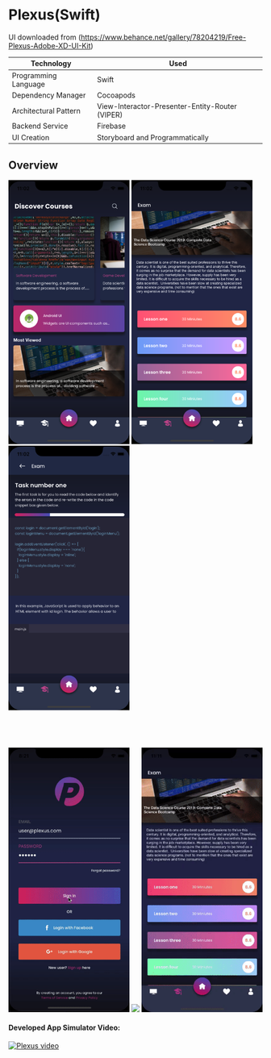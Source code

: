 # Plexus(Swift)
UI downloaded from (https://www.behance.net/gallery/78204219/Free-Plexus-Adobe-XD-UI-Kit)

Technology   |  Used
------------ | -------------
Programming Language | Swift 
Dependency Manager | Cocoapods 
Architectural Pattern | View-Interactor-Presenter-Entity-Router (VIPER)
Backend Service | Firebase 
UI Creation | Storyboard and Programmatically

## Overview

<p float="left">
<img src="https://raw.githubusercontent.com/kazimunshimun/iOS-app-Practice-Swift-/master/Plexus/Screeshots/home.png" width="240">
<img src="https://raw.githubusercontent.com/kazimunshimun/iOS-app-Practice-Swift-/master/Plexus/Screeshots/lesson.png" width="240">
<img src="https://raw.githubusercontent.com/kazimunshimun/iOS-app-Practice-Swift-/master/Plexus/Screeshots/exam.png" width="240">

</p>
<p><img height="40"></p>
<p float="left">
<img src="https://raw.githubusercontent.com/kazimunshimun/iOS-app-Practice-Swift-/master/Plexus/Screeshots/walkthrough.gif" width="240">
<img src="https://raw.githubusercontent.com/kazimunshimun/iOS-app-Practice-Swift-/master/Plexus/Screeshots/menu_overview.gif" width="240">
<img src="https://raw.githubusercontent.com/kazimunshimun/iOS-app-Practice-Swift-/master/Plexus/Screeshots/exam.gif" width="240">

</p>

#### Developed App Simulator Video:

[![Plexus video](http://img.youtube.com/vi/_qgv2bovm2s/3.jpg)](http://www.youtube.com/watch?v=_qgv2bovm2s)
